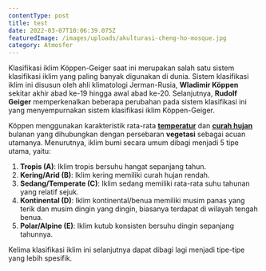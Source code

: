 ```yaml
---
contentType: post
title: test
date: 2022-03-07T10:06:39.075Z
featuredImage: /images/uploads/akulturasi-cheng-ho-mosque.jpg
category: Atmosfer
---
```

Klasifikasi iklim Köppen-Geiger saat ini merupakan salah satu sistem klasifikasi iklim yang paling banyak digunakan di dunia. Sistem klasifikasi iklim ini disusun oleh ahli klimatologi Jerman-Rusia, **Wladimir Köppen** sekitar akhir abad ke-19 hingga awal abad ke-20. Selanjutnya, **Rudolf Geiger** memperkenalkan beberapa perubahan pada sistem klasifikasi ini yang menyempurnakan sistem klasifikasi iklim Köppen-Geiger. 

Köppen menggunakan karakteristik rata-rata **[temperatur](https://supergeografi.com/atmosfer/cuaca-dan-iklim/#Suhu)** dan **[curah hujan](https://supergeografi.com/atmosfer/presipitasi/)** bulanan yang dihubungkan dengan persebaran **vegetasi** sebagai acuan utamanya. Menurutnya, iklim bumi secara umum dibagi menjadi 5 tipe utama, yaitu:

1. **Tropis (A)**: Iklim tropis bersuhu hangat sepanjang tahun.
2. **Kering/Arid (B)**: Iklim kering memiliki curah hujan rendah.
3. **Sedang/Temperate (C)**: Iklim sedang memiliki rata-rata suhu tahunan yang relatif sejuk.
4. **Kontinental (D)**: Iklim kontinental/benua memiliki musim panas yang terik dan musim dingin yang dingin, biasanya terdapat di wilayah tengah benua.
5. **Polar/Alpine (E)**: Iklim kutub konsisten bersuhu dingin sepanjang tahunnya.

Kelima klasifikasi iklim ini selanjutnya dapat dibagi lagi menjadi tipe-tipe yang lebih spesifik.